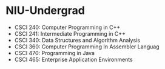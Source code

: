 # NIU-Undergrad

- CSCI 240: Computer Programming in C++
- CSCI 241: Intermediate Programming in C++
- CSCI 340: Data Structures and Algorithm Analysis
- CSCI 360: Computer Programming In Assembler Languag
- CSCI 470: Programming in Java
- CSCI 465: Enterprise Application Environments
